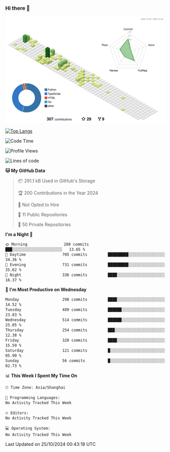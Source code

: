 ### Hi there 👋

![](./profile-3d-contrib/profile-green-animate.svg)

 

[![Top Langs](https://github-readme-stats.vercel.app/api/top-langs/?username=fly2tomato)](https://github.com/anuraghazra/github-readme-stats)


 

<!--START_SECTION:waka-->
![Code Time](http://img.shields.io/badge/Code%20Time-5%20hrs%2042%20mins-blue)

![Profile Views](http://img.shields.io/badge/Profile%20Views-0-blue)

![Lines of code](https://img.shields.io/badge/From%20Hello%20World%20I%27ve%20Written-522.1%20thousand%20lines%20of%20code-blue)

**🐱 My GitHub Data** 

> 📦 291.1 kB Used in GitHub's Storage 
 > 
> 🏆 200 Contributions in the Year 2024
 > 
> 🚫 Not Opted to Hire
 > 
> 📜 11 Public Repositories 
 > 
> 🔑 50 Private Repositories 
 > 
**I'm a Night 🦉** 

```text
🌞 Morning                280 commits         ███░░░░░░░░░░░░░░░░░░░░░░   13.65 % 
🌆 Daytime                705 commits         █████████░░░░░░░░░░░░░░░░   34.36 % 
🌃 Evening                731 commits         █████████░░░░░░░░░░░░░░░░   35.62 % 
🌙 Night                  336 commits         ████░░░░░░░░░░░░░░░░░░░░░   16.37 % 
```
📅 **I'm Most Productive on Wednesday** 

```text
Monday                   298 commits         ████░░░░░░░░░░░░░░░░░░░░░   14.52 % 
Tuesday                  489 commits         ██████░░░░░░░░░░░░░░░░░░░   23.83 % 
Wednesday                514 commits         ██████░░░░░░░░░░░░░░░░░░░   25.05 % 
Thursday                 254 commits         ███░░░░░░░░░░░░░░░░░░░░░░   12.38 % 
Friday                   320 commits         ████░░░░░░░░░░░░░░░░░░░░░   15.59 % 
Saturday                 121 commits         █░░░░░░░░░░░░░░░░░░░░░░░░   05.90 % 
Sunday                   56 commits          █░░░░░░░░░░░░░░░░░░░░░░░░   02.73 % 
```


📊 **This Week I Spent My Time On** 

```text
🕑︎ Time Zone: Asia/Shanghai

💬 Programming Languages: 
No Activity Tracked This Week

🔥 Editors: 
No Activity Tracked This Week

💻 Operating System: 
No Activity Tracked This Week
```


 Last Updated on 25/10/2024 00:43:18 UTC
<!--END_SECTION:waka-->
